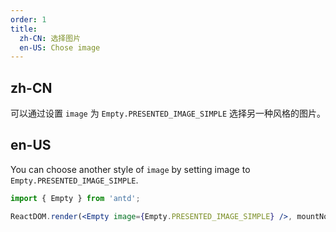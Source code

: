 ```yaml
---
order: 1
title:
  zh-CN: 选择图片
  en-US: Chose image
---
```


## zh-CN

可以通过设置 `image` 为 `Empty.PRESENTED_IMAGE_SIMPLE` 选择另一种风格的图片。

## en-US

You can choose another style of `image` by setting image to `Empty.PRESENTED_IMAGE_SIMPLE`.

```jsx
import { Empty } from 'antd';

ReactDOM.render(<Empty image={Empty.PRESENTED_IMAGE_SIMPLE} />, mountNode);
```
 